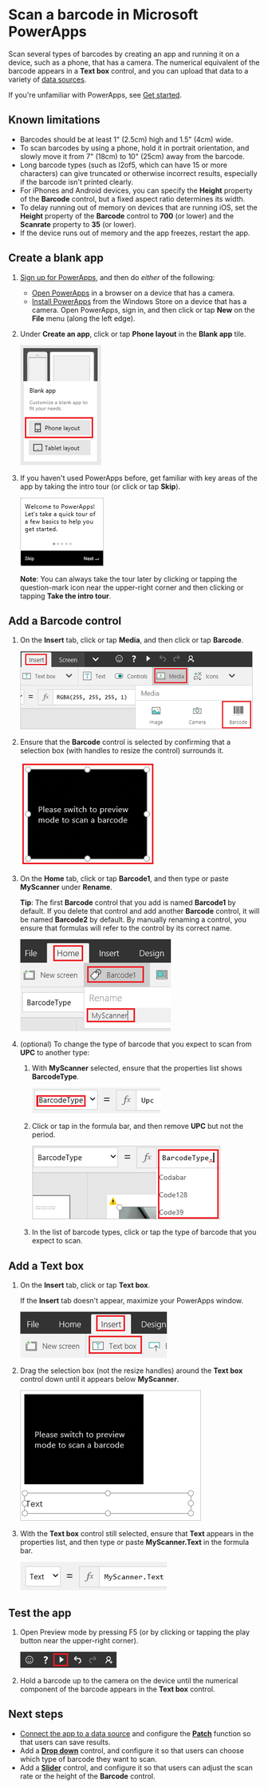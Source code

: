 <properties
    pageTitle="Scan a barcode | Microsoft PowerApps"
    description="Scan a variety of barcode types, such as UPC and Codabar"
    services=""
    suite="powerapps"
    documentationCenter="na"
    authors="aftowen"
    manager="erikre"
    editor=""
    tags=""/>

<tags
   ms.service="powerapps"
   ms.devlang="na"
   ms.topic="article"
   ms.tgt_pltfrm="na"
   ms.workload="na"
   ms.date="08/26/2016"
   ms.author="anneta"/>

# Scan a barcode in Microsoft PowerApps #
Scan several types of barcodes by creating an app and running it on a device, such as a phone, that has a camera. The numerical equivalent of the barcode appears in a **Text box** control, and you can upload that data to a variety of [data sources](connections-list.md).

If you're unfamiliar with PowerApps, see [Get started](getting-started.md).

## Known limitations ##
- Barcodes should be at least 1" (2.5cm) high and 1.5" (4cm) wide.
- To scan barcodes by using a phone, hold it in portrait orientation, and slowly move it from 7" (18cm) to 10" (25cm) away from the barcode.
- Long barcode types (such as I2of5, which can have 15 or more characters) can give truncated or otherwise incorrect results, especially if the barcode isn't printed clearly.
- For iPhones and Android devices, you can specify the **Height** property of the **Barcode** control, but a fixed aspect ratio determines its width.
- To delay running out of memory on devices that are running iOS, set the **Height** property of the **Barcode** control to **700** (or lower) and the **Scanrate** property to **35** (or lower).
- If the device runs out of memory and the app freezes, restart the app.

## Create a blank app ##
1. [Sign up for PowerApps](signup-for-powerapps.md), and then do *either* of the following:

	- [Open PowerApps](https://create.powerapps.com/api/start) in a browser on a device that has a camera.
	- [Install PowerApps](http://aka.ms/powerappsinstall) from the Windows Store on a device that has a camera. Open PowerApps, sign in, and then click or tap **New** on the **File** menu (along the left edge).

1. Under **Create an app**, click or tap **Phone layout** in the **Blank app** tile.

	![Create an app from scratch](./media/scan-barcode/create-from-blank.png)

1. If you haven't used PowerApps before, get familiar with key areas of the app by taking the intro tour (or click or tap **Skip**).

	![Opening screen of the quick tour](./media/scan-barcode/quick-tour.png)

	**Note**: You can always take the tour later by clicking or tapping the question-mark icon near the upper-right corner and then clicking or tapping **Take the intro tour**.

## Add a Barcode control ##
1. On the **Insert** tab, click or tap **Media**, and then click or tap **Barcode**.

	![Add barcode scanner](./media/scan-barcode/add-scanner.png)

1. Ensure that the **Barcode** control is selected by confirming that a selection box (with handles to resize the control) surrounds it.

	![Selection box](./media/scan-barcode/selection-box.png)

1. On the **Home** tab, click or tap **Barcode1**, and then type or paste **MyScanner** under **Rename**.

	**Tip**: The first **Barcode** control that you add is named **Barcode1** by default. If you delete that control and add another **Barcode** control, it will be named **Barcode2** by default. By manually renaming a control, you ensure that formulas will refer to the control by its correct name.

	![Rename the barcode control](./media/scan-barcode/rename-barcode.png)

1. (optional) To change the type of barcode that you expect to scan from **UPC** to another type:

	1. With **MyScanner** selected, ensure that the properties list shows **BarcodeType**.

		![BarcodeType in properties list](./media/scan-barcode/barcodetype-property.png)

	1. Click or tap in the formula bar, and then remove **UPC** but not the period.

		![Select barcode type](./media/scan-barcode/select-type.png)

	1. In the list of barcode types, click or tap the type of barcode that you expect to scan.

## Add a Text box ##
1. On the **Insert** tab, click or tap **Text box**.

	If the **Insert** tab doesn't appear, maximize your PowerApps window.

	![Text box on the Insert tab](./media/scan-barcode/insert-textbox.png)

1. Drag the selection box (not the resize handles) around the **Text box** control down until it appears below **MyScanner**.

	![Text box with selection box](./media/scan-barcode/move-textbox.png)

1. With the **Text box** control still selected, ensure that **Text** appears in the properties list, and then type or paste **MyScanner.Text** in the formula bar.

	![Text property of the Text box control](./media/scan-barcode/text-property.png)

## Test the app ##
1. Open Preview mode by pressing F5 (or by clicking or tapping the play button near the upper-right corner).

	![Open Preview mode](./media/scan-barcode/open-preview.png)

1. Hold a barcode up to the camera on the device until the numerical component of the barcode appears in the **Text box** control.

## Next steps ##
- [Connect the app to a data source](add-data-connection.md) and configure the **[Patch](function-patch.md)** function so that users can save results.
- Add a **[Drop down](control-drop-down.md)** control, and configure it so that users can choose which type of barcode they want to scan.
- Add a **[Slider](control-slider.md)** control, and configure it so that users can adjust the scan rate or the height of the **Barcode** control.
